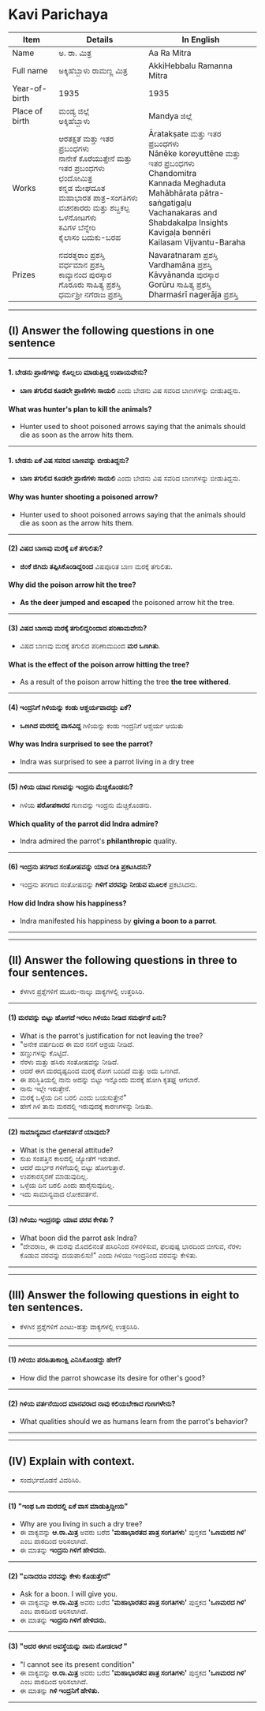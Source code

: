 # Kavi Parichaya
|Item | Details| In English|
|-|-|-|
|Name |ಅ. ರಾ. ಮಿತ್ರ| Aa Ra Mitra 
|Full name |ಅಕ್ಕಿಹೆಬ್ಬಾಳು ರಾಮಣ್ಣ ಮಿತ್ರ| AkkiHebbalu Ramanna Mitra
|Year-of-birth|1935| 1935
|Place of birth|ಮಂಡ್ಯ ಜಿಲ್ಲೆ <br> ಅಕ್ಕಿಹೆಬ್ಬಾಳು| Mandya ಜಿಲ್ಲೆ 
|Works|ಆರತಕ್ಷತೆ ಮತ್ತು ಇತರ ಪ್ರಬಂಧಗಳು <br> ನಾನೇಕೆ ಕೊರೆಯುತ್ತೇನೆ ಮತ್ತು ಇತರ ಪ್ರಬಂಧಗಳು  <br> ಛಂದೋಮಿತ್ರ  <br> ಕನ್ನಡ ಮೇಘದೂತ  <br> ಮಹಾಭಾರತ ಪಾತ್ರ-ಸಂಗತಿಗಳು <br> ವಚನಕಾರರು ಮತ್ತು ಶಬ್ದಕಲ್ಪ ಒಳನೋಟಗಳು  <br> ಕವಿಗಳ ಬೆನ್ನೇರಿ <br> ಕೈಲಾಸಂ ಬದುಕು-ಬರಹ| Āratakṣate ಮತ್ತು ಇತರ ಪ್ರಬಂಧಗಳು <br> Nānēke koreyuttēne ಮತ್ತು ಇತರ ಪ್ರಬಂಧಗಳು  <br> Chandomitra <br> Kannada Meghaduta <br> Mahābhārata pātra-saṅgatigaḷu<br> Vachanakaras and Shabdakalpa Insights <br> Kavigaḷa bennēri <br> Kailasam Vijvantu-Baraha|
|Prizes| ನವರತ್ನರಾಂ ಪ್ರಶಸ್ತಿ <br> ವರ್ಧಮಾನ ಪ್ರಶಸ್ತಿ <br> ಕಾವ್ಯಾನಂದ ಪುರಸ್ಕಾರ <br> ಗೊರೂರು ಸಾಹಿತ್ಯ ಪ್ರಶಸ್ತಿ <br> ಧರ್ಮಶ್ರೀ ನಗೆರಾಜ ಪ್ರಶಸ್ತಿ  | Navaratnaram ಪ್ರಶಸ್ತಿ <br> Vardhamāna ಪ್ರಶಸ್ತಿ <br> Kāvyānanda ಪುರಸ್ಕಾರ <br> Gorūru ಸಾಹಿತ್ಯ ಪ್ರಶಸ್ತಿ <br> Dharmaśrī nagerāja ಪ್ರಶಸ್ತಿ

-------------------------------------------------------
## (I) Answer the following questions in one sentence
-------------------------------------------------------
#### 1. ಬೇಡನು ಪ್ರಾಣಿಗಳನ್ನು ಕೊಲ್ಲಲು ಮಾಡುತ್ತಿದ್ದ ಉಪಾಯವೇನು?
*  **ಬಾಣ ತಗುಲಿದ ಕೂಡಲೇ ಪ್ರಾಣಿಗಳು ಸಾಯಲಿ** ಎಂದು ಬೇಡನು ವಿಷ ಸವರಿದ ಬಾಣಗಳನ್ನು ಬೀಡುತಿದ್ದನು.  

#### What was hunter's plan to kill the animals?
* Hunter used to shoot poisoned arrows saying that the animals should die as soon as the arrow hits them.
--------------------------------------------------------------------------------------------------------------
#### 1. ಬೇಡನು ಏಕೆ ವಿಷ ಸವರಿದ ಬಾಣವನ್ನು ಬೀಡುತಿದ್ದನು?
* **ಬಾಣ ತಗುಲಿದ ಕೂಡಲೇ ಪ್ರಾಣಿಗಳು ಸಾಯಲಿ** ಎಂದು ಬೇಡನು ವಿಷ ಸವರಿದ ಬಾಣಗಳನ್ನು ಬೀಡುತಿದ್ದನು.

#### Why was hunter shooting a poisoned arrow?
* Hunter used to shoot poisoned arrows saying that the animals should die as soon as the arrow hits them.
--------------------------------------------------------------------------------------------------------------
#### (2) ವಿಷದ ಬಾಣವು ಮರಕ್ಕೆ ಏಕೆ ತಗುಲಿತು?
* **ಜಿಂಕೆ ಜಿಗಿದು ತಪ್ಪಿಸಿಕೊಂಡಿದ್ದರಿಂದ** ವಿಷಪೂರಿತ ಬಾಣ ಮರಕ್ಕೆ ತಗುಲಿತು.
#### Why did the poison arrow hit the tree?
* **As the deer jumped and escaped** the poisoned arrow hit the tree.
--------------------------------------------------------------------------------------------------------------
#### (3) ವಿಷದ ಬಾಣವು ಮರಕ್ಕೆ ತಗುಲಿದ್ದರಿಂದಾದ ಪರಿಣಾಮವೇನು?
* ವಿಷದ ಬಾಣವು ಮರಕ್ಕೆ ತಗುಲಿದ ಪರಿಣಾಮದಿಂದ **ಮರ ಒಣಗಿತು**.
#### What is the effect of the poison arrow hitting the tree?
* As a result of the poison arrow hitting the tree **the tree withered**.
--------------------------------------------------------------------------------------------------------------
#### (4) ಇಂದ್ರನಿಗೆ ಗಿಳಿಯನ್ನು ಕಂಡು ಆಶ್ಚರ್ಯವಾದದ್ದು ಏಕೆ?
* **ಒಣಗಿದ ಮರದಲ್ಲಿ ವಾಸವಿದ್ದ** ಗಿಳಿಯನ್ನು ಕಂಡು ಇಂದ್ರನಿಗೆ ಆಶ್ಚರ್ಯ ಆಯಿತು 
#### Why was Indra surprised to see the parrot?
* Indra was surprised to see a parrot living in a dry tree
--------------------------------------------------------------------------------------------------------------
#### (5) ಗಿಳಿಯ ಯಾವ ಗುಣವನ್ನು ಇಂದ್ರನು ಮೆಚ್ಚಿಕೊಂಡನು? 
* ಗಿಳಿಯ **ಪರೋಪಕಾರದ** ಗುಣವನ್ನು ಇಂದ್ರನು ಮೆಚ್ಚಿಕೊಂಡನು.
#### Which quality of the parrot did Indra admire?
* Indra admired the parrot's **philanthropic** quality.
--------------------------------------------------------------------------------------------------------------
#### (6) ಇಂದ್ರನು ತನಗಾದ ಸಂತೋಷವನ್ನು ಯಾವ ರೀತಿ ಪ್ರಕಟಸಿದನು?
* ಇಂದ್ರನು ತನಗಾದ ಸಂತೋಷವನ್ನು **ಗಿಳಿಗೆ ವರವನ್ನು ನೀಡುವ ಮೂಲಕ** ಪ್ರಕಟಿಸಿದನು.
#### How did Indra show his happiness?
* Indra manifested his happiness by **giving a boon to a parrot**.
--------------------------------------------------------------------------------------------------------------
--------------------------------------------------------------------------------------------------------------
## (II) Answer the following questions in three to four sentences.
* ಕೆಳಗಿನ ಪ್ರಶ್ನೆಗಳಿಗೆ ಮೂರು-ನಾಲ್ಕು ವಾಕ್ಯಗಳಲ್ಲಿ ಉತ್ತರಿಸಿರಿ.
--------------------------------------------------------------------------------------------------------------

#### (1) ಮರವನ್ನು ಬಿಟ್ಟು ಹೋಗದೆ ಇರಲು ಗಿಳಿಯು ನೀಡಿದ ಸಮರ್ಥನೆ ಏನು? 
* What is the parrot's justification for not leaving the tree?
* "ಅನೇಕ ವರ್ಷದಿಂದ ಈ ಮರ ನನಗೆ ಆಶ್ರಯ ನೀಡಿದೆ. 
* ಹಣ್ಣುಗಳನ್ನು ಕೊಟ್ಟಿದೆ.
* ನೆರಳು ಮತ್ತು ಹಸಿರು ಸಂತೋಷವನ್ನು ನೀಡಿದೆ.
* ಆದರೆ ಈಗ ದುರದೃಷ್ಟದಿಂದ ಮರಕ್ಕೆ ರೋಗ ಬಂದಿದೆ ಮತ್ತು ಅದು ಒಣಗಿದೆ. 
* ಈ ಪರಿಸ್ಥಿತಿಯಲ್ಲಿ ನಾನು ಅದನ್ನು ಬಿಟ್ಟು ಇನ್ನೊಂದು ಮರಕ್ಕೆ ಹೋಗಿ ಕೃತಘ್ನ ಆಗಲಾರೆ.
* ನಾನು ಇಲ್ಲೇ ಇರುತ್ತೇನೆ.
* ಮರಕ್ಕೆ ಒಳ್ಳೆಯ ದಿನ ಬರಲಿ ಎಂದು ಬಯಸುತ್ತೇನೆ"
* ಹೇಗೆ ಗಿಳಿ ತಾನು ಮರದಲ್ಲಿ ಇರುವುದಕ್ಕೆ ಕಾರಣಗಳನ್ನು ನೀಡಿತು.
-------------------------------------------------------------------------------------------------------------- 
#### (2) ಸಾಮಾನ್ಯವಾದ ಲೋಕವರ್ತನೆ ಯಾವುದು? 
*  What is the general attitude?
* ಸುಖ ಸಂಪತ್ತಿನ ಕಾಲದಲ್ಲಿ ಜ್ಯೋತೆಗೆ ಇರುತಾರೆ. 
* ಆದರೆ ದುರ್ಭರ ಗಳಿಗೆಯಲ್ಲಿ ಬಿಟ್ಟು ಹೋಗುತ್ತಾರೆ. 
* ಉಪಕಾರಸ್ಮರಣೆ ಮಾಡುವುದಿಲ್ಲ. 
* ಒಳ್ಳೆಯ ದಿನ ಬರಲಿ ಎಂದು ಹಾರೈಸುವುದಿಲ್ಲ.
* ಇದು ಸಾಮಾನ್ಯವಾದ ಲೋಕವರ್ತನೆ.
--------------------------------------------------------------------------------------------------------------
#### (3) ಗಿಳಿಯು ಇಂದ್ರನನ್ನು ಯಾವ ವರವ ಕೇಳಿತು ? 
*  What boon did the parrot ask Indra?  
* "ದೇವರಾಜ, ಈ ಮರವು ಮೊದಲಿನಂತೆ ಹಸಿರಿನಿಂದ ನಳನಳಿಸುವ, ಫಲಪುಷ್ಫ ಭಾರದಿಂದ ಬೀಗುವ, ನೆರಳು ಕೊಡುವ  ವರವನ್ನು ದಯಪಾಲಿಸು!" ಎಂದು ಗಿಳಿಯು ಇಂದ್ರನಿಂದ ವರವನ್ನು ಕೇಳಿತು.
--------------------------------------------------------------------------------------------------------------
--------------------------------------------------------------------------------------------------------------
## (III) Answer the following questions in eight to ten sentences.
* ಕೆಳಗಿನ ಪ್ರಶ್ನೆಗಳಿಗೆ ಎಂಟು-ಹತ್ತು ವಾಕ್ಯಗಳಲ್ಲಿ ಉತ್ತರಿಸಿರಿ.
--------------------------------------------------------------------------------------------------------------
--------------------------------------------------------------------------------------------------------------
#### (1) ಗಿಳಿಯು ಪರಹಿತಾಕಾಂಕ್ಷಿ ಎನಿಸಿಕೊಂಡದ್ದು ಹೇಗೆ?
* How did the parrot showcase its desire for other's good?
--------------------------------------------------------------------------------------------------------------
#### (2) ಗಿಳಿಯ ವರ್ತನೆಯಿಂದ ಮಾನವರಾದ ನಾವು ಕಲಿಯಬೇಕಾದ ಗುಣಗಳೇನು?
* What qualities should we as humans learn from the parrot's behavior?
--------------------------------------------------------------------------------------------------------------
--------------------------------------------------------------------------------------------------------------
## (IV) Explain with context.
* ಸಂದರ್ಭದೊಡನೆ ವಿವರಿಸಿರಿ.
--------------------------------------------------------------------------------------------------------------
#### (1) "ಇಂಥ ಒಣ ಮರದಲ್ಲಿ ಏಕೆ ವಾಸ ಮಾಡುತ್ತಿದ್ದೀಯ"
* Why are you living in such a dry tree?
* ಈ ವಾಕ್ಯವನ್ನು **ಆ.ರಾ.ಮಿತ್ರ** ಅವರು ಬರೆದ **'ಮಹಾಭಾರತದ ಪಾತ್ರ ಸಂಗತಿಗಳು'** ಪುಸ್ತಕದ **'ಒಣಮರದ ಗಿಳಿ'** ಎಂಬ ಪಾಠದಿಂದ ಆರಿಸಲಾಗಿದೆ.
* ಈ ಮಾತನ್ನು **ಇಂದ್ರನು ಗಿಳಿಗೆ  ಹೇಳಿದನು.** 
--------------------------------------------------------------------------------------------------------------
#### (2) "ಏನಾದರೂ ವರವನ್ನು ಕೇಳು ಕೊಡುತ್ತೇನೆ"
* Ask for a boon. I will give you.
* ಈ ವಾಕ್ಯವನ್ನು **ಆ.ರಾ.ಮಿತ್ರ** ಅವರು ಬರೆದ **'ಮಹಾಭಾರತದ ಪಾತ್ರ ಸಂಗತಿಗಳು'** ಪುಸ್ತಕದ **'ಒಣಮರದ ಗಿಳಿ'** ಎಂಬ ಪಾಠದಿಂದ ಆರಿಸಲಾಗಿದೆ.
* ಈ ಮಾತನ್ನು **ಇಂದ್ರನು ಗಿಳಿಗೆ  ಹೇಳಿದನು.** 
--------------------------------------------------------------------------------------------------------------
#### (3) "ಅದರ ಈಗಿನ ಅವಸ್ಥೆಯನ್ನು ನಾನು ನೋಡಲಾರೆ "
* "I cannot see its present condition"
* ಈ ವಾಕ್ಯವನ್ನು **ಆ.ರಾ.ಮಿತ್ರ** ಅವರು ಬರೆದ **'ಮಹಾಭಾರತದ ಪಾತ್ರ ಸಂಗತಿಗಳು'** ಪುಸ್ತಕದ **'ಒಣಮರದ ಗಿಳಿ'** ಎಂಬ ಪಾಠದಿಂದ ಆರಿಸಲಾಗಿದೆ.
* ಈ ಮಾತನ್ನು **ಗಿಳಿ ಇಂದ್ರನಿಗೆ ಹೇಳಿತು.** 
--------------------------------------------------------------------------------------------------------------
